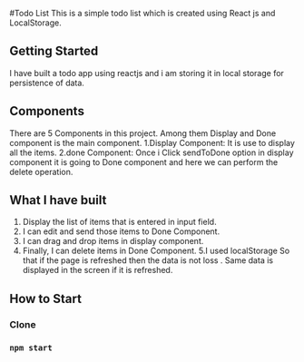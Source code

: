#Todo List 
This is a simple todo list which is created using React js and LocalStorage.
## Getting Started
I have built a todo app using reactjs and i am storing it in local storage for persistence of data.
## Components 
There are 5 Components in this project. Among them Display and Done component is the main component.
1.Display Component: It is use to display all the items.
2.done Component: Once i  Click sendToDone option in display component it is going to Done component and here we can perform  the delete operation.
## What I have built
1. Display the list of items that is entered in input field.
2. I can edit and send those items to Done Component.
3. I can drag and drop items in display component.
4. Finally, I can delete items in Done Component.
5.I used localStorage So that if the page is refreshed then the data is not loss . Same data is displayed in the screen if it is refreshed.
## How to Start
### Clone 
### `npm start`

